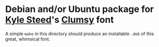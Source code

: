 # Debian and/or Ubuntu package for [Kyle Steed][]'s [Clumsy][] font

A simple `make` in this directory should produce an installable `.deb` of this great, whimsical font.

  [Clumsy]: http://clumsy.kylesteed.com/
  [Kyle Steed]: http://kylesteed.com/
